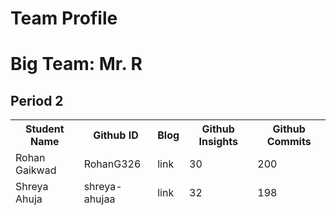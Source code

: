 <html>
<style>
            .h1{
                color: #24247a;
            }
            </style>
<body>
        <h1 class="text-center m-5">Team Profile</h1>
        <div class="table-responsive mx-5">
            <table id="table-container" class="table table-hover table-bordered border-secondary mb-5">
                <h1>Big Team: Mr. R</h1>
                <h2>Period 2</h2>
                <thead>
                    <tr>
                        <th scope="col">Student Name</th>
                        <th scope="col">Github ID</th>
                        <th scope="col">Blog</th>
                        <th scope="col">Github Insights</th>
                        <th scope="col">Github Commits</th>
                        <!-- a<th scope="col">Staff Advisor</th>
                        <th scope="col">Meeting Time and Location</th>
                        <th scope="col">Additional Info</th>
                        <<th scope="col">Official Club?</th> -->
                        <!-- Links -->
                        <!-- <th scope="col">Meeting Minutes</th>
                        <th scope="col">Reviews</th> -->
                    </tr>
                    <tr>
                        <td>Rohan Gaikwad</td>
                        <td>RohanG326</td>
                        <td>link</td>
                        <td>30</td>
                        <td>200</td>
                    </tr>
                    <tr>
                        <td>Shreya Ahuja</td>
                        <td>shreya-ahujaa</td>
                        <td>link</td>
                        <td>32</td>
                        <td>198</td>
                    </tr>
                </thead>
                <tbody class="table-group-divider" id="clubs">
                </tbody>
            </table>
        </div>
        <script>
            fetch('test.json')
            .then(response => response.json())
            .then(data => {
                let table = '<table><tr><th>Name</th><th>GitHub ID</th><th>Blog Link</th><th>GitHub Insights</th><th>GitHub Commits</th></tr>';
                data[0].individuals.forEach((student) => {
                table += <tr><td>${student.student}</td><td>${student['gh-id']}</td><td>${student.blog}</td><td>${student['gh-insights']}</td><td>${student['gh-commits']}</td></tr>;
                });
                table += '</table>';
                document.getElementById('table-container').innerHTML = table;
            })
            .catch(error => console.error(error));
        </script>
    </body>
</html>
